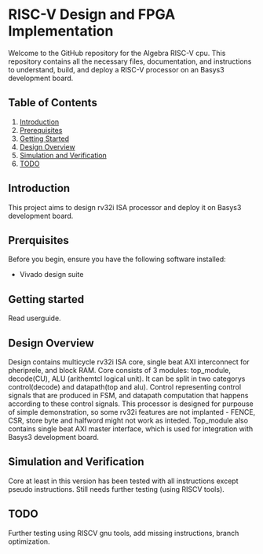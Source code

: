 # RISC-V Design and FPGA Implementation
Welcome to the GitHub repository for the Algebra RISC-V cpu. This repository contains all the necessary files, documentation, and instructions to understand, build, and deploy a RISC-V processor on an Basys3 development board.

## Table of Contents

1. [Introduction](#introduction)
2. [Prerequisites](#prerequisites)
4. [Getting Started](#getting-started)
5. [Design Overview](#design-overview)
6. [Simulation and Verification](#simulation-and-verification)
7. [TODO](#TODO)

## Introduction
This project aims to design rv32i ISA processor and deploy it on Basys3 development board. 

## Prerquisites
Before you begin, ensure you have the following software installed:
- Vivado design suite

## Getting started
Read userguide.

## Design Overview
Design contains multicycle rv32i ISA core, single beat AXI interconnect for pheriprele, and block RAM. 
Core consists of 3 modules: top_module, decode(CU), ALU (arithemtcl logical unit). It can be split in two categorys control(decode) and datapath(top and alu). Control representing control signals that are produced in FSM, and datapath computation that happens according to these control signals. This processor is designed for purpouse of simple demonstration, so some rv32i features are not implanted - FENCE, CSR, store byte and halfword might not work as inteded. Top_module also contains single beat AXI master interface, which is used for integration with Basys3 development board.

## Simulation and Verification
Core at least in this version has been tested with all instructions except pseudo instructions. Still needs further testing (using RISCV tools).

## TODO
Further testing using RISCV gnu tools, add missing instructions, branch optimization.



